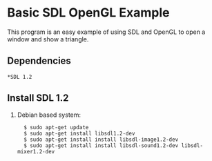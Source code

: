 Basic SDL OpenGL Example
========================

This program is an easy example of using SDL and OpenGL to open a window
and show a triangle.

Dependencies
------------
    *SDL 1.2

Install SDL 1.2
---------------

1. Debian based system:

         $ sudo apt-get update
         $ sudo apt-get install libsdl1.2-dev
         $ sudo apt-get install install libsdl-image1.2-dev
         $ sudo apt-get install install libsdl-sound1.2-dev libsdl-mixer1.2-dev
